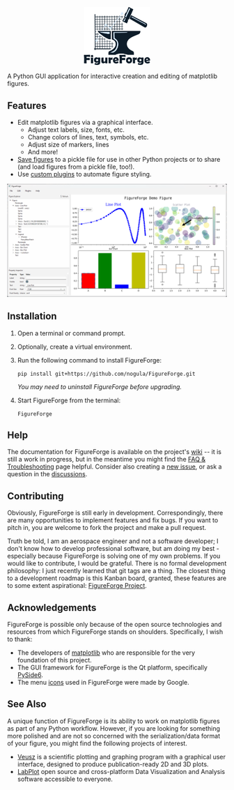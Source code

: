 <p align="center"> <img width="30%" src="./FigureForge/resources/assets/logo_color_text.png"> </p>

A Python GUI application for interactive creation and editing of matplotlib figures.

## Features
- Edit matplotlib figures via a graphical interface.
  - Adjust text labels, size, fonts, etc.
  - Change colors of lines, text, symbols, etc.
  - Adjust size of markers, lines
  - And more!
- [Save figures](htthttps://github.com/nogula/FigureForge/wiki/FAQ-&-Troubleshooting#how-does-figureforge-save-figure-data) to a pickle file for use in other Python projects or to share (and load figures from a pickle file, too!).
- Use [custom plugins](https://github.com/nogula/FigureForge/wiki/Plugins) to automate figure styling.

![](./FigureForge/resources/assets/demo.png)

## Installation

1. Open a terminal or command prompt.
2. Optionally, create a virtual environment.
3. Run the following command to install FigureForge:

    ```
    pip install git+https://github.com/nogula/FigureForge.git
    ```
    _You may need to uninstall FigureForge before upgrading._
4. Start FigureForge from the terminal:
    ```
    FigureForge
    ```

## Help
The documentation for FigureForge is available on the project's [wiki](https://github.com/nogula/FigureForge/wiki) -- it is still a work in progress, but in the meantime you might find the [FAQ & Troubleshooting](https://github.com/nogula/FigureForge/wiki/FAQ-&-Troubleshooting) page helpful. Consider also creating a [new issue](https://github.com/nogula/FigureForge/issues), or ask a question in the [discussions](https://github.com/nogula/FigureForge/discussions/1).

## Contributing
Obviously, FigureForge is still early in development. Correspondingly, there are many opportunities to implement features and fix bugs. If you want to pitch in, you are welcome to fork the project and make a pull request.

Truth be told, I am an aerospace engineer and not a software developer; I don't know how to develop professional software, but am doing my best - especially because FigureForge is solving one of my own problems. If you would like to contribute, I would be grateful. There is no formal development philosophy: I just recently learned that git tags are a thing. The closest thing to a development roadmap is this Kanban board, granted, these features are to some extent aspirational: [FigureForge Project](https://github.com/users/nogula/projects/3/views/1).

## Acknowledgements
FigureForge is possible only because of the open source technologies and resources from which FigureForge stands on shoulders. Specifically, I wish to thank:
- The developers of [matplotlib](https://matplotlib.org/) who are responsible for the very foundation of this project.
- The GUI framework for FigureForge is the Qt platform, specifically [PySide6](https://pypi.org/project/PySide6/).
- The menu [icons](https://fonts.google.com/icons) used in FigureForge were made by Google.

## See Also
A unique function of FigureForge is its ability to work on matplotlib figures as part of any Python workflow. However, if you are looking for something more polished and are not so concerned with the serialization/data format of your figure, you might find the following projects of interest.
- [Veusz](https://veusz.github.io/) is a scientific plotting and graphing program with a graphical user interface, designed to produce publication-ready 2D and 3D plots.
- [LabPlot](https://labplot.kde.org/) open source and cross-platform Data Visualization and Analysis software accessible to everyone.
